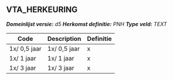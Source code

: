 ﻿## VTA_HERKEURING

*__Domeinlijst versie:__ d5*
*__Herkomst definitie:__ PNH*
*__Type veld:__ TEXT*

|__Code__ |__Description__ |__Definitie__	|
|	---	|	---	|   ---	| 
| 1x/ 0,5 jaar | 1x/ 0,5 jaar | x |
| 1x/ 1 jaar | 1x/ 1 jaar | x |
| 1x/ 3 jaar | 1x/ 3 jaar | x |
